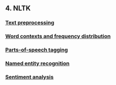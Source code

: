 ## 4. NLTK

### [Text preprocessing](preprocessing.md)

### [Word contexts and frequency distribution](freq.md)

### [Parts-of-speech tagging](pos.md)

### [Named entity recognition](ner.md)

### [Sentiment analysis](sa.md)
